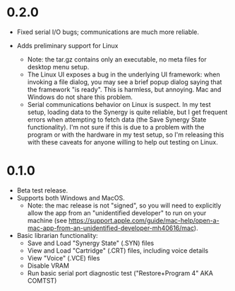 # 0.2.0

* Fixed serial I/O bugs; communications are much more reliable.

* Adds preliminary support for Linux
    * Note: the tar.gz contains only an executable, no meta files for desktop menu setup.
    * The Linux UI exposes a bug in the underlying UI framework: when
	invoking a file dialog, you may see a brief popup dialog saying
	that the framework "is ready".  This is harmless, but annoying.
	Mac and Windows do not share this problem.
	* Serial communications behavior on Linux is suspect. In my test setup,
	loading data to the Synergy is quite reliable, but I get frequent
	errors when attempting to fetch data (the Save Synergy State
	functionality).  I'm not sure if this is due to a problem with the
	program or with the hardware in my test setup, so I'm
	releasing this with these caveats for anyone willing to help out
	testing on Linux.

# 0.1.0

* Beta test release.
* Supports both Windows and MacOS.
    * Note: the mac release is not "signed", so you will need to
      explicitly allow the app from an "unidentified developer" to run on
      your machine (see https://support.apple.com/guide/mac-help/open-a-mac-app-from-an-unidentified-developer-mh40616/mac).
* Basic librarian functionality:
    * Save and Load "Synergy State" (.SYN) files
    * View and Load "Cartridge" (.CRT) files, including voice details
    * View "Voice" (.VCE) files
    * Disable VRAM
    * Run basic serial port diagnostic test ("Restore+Program 4" AKA COMTST)


